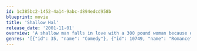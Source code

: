 ```yaml
---
id: 1c385bc2-1452-4a14-9abc-d894edcd958b
blueprint: movie
title: 'Shallow Hal'
release_date: '2001-11-01'
overview: 'A shallow man falls in love with a 300 pound woman because of her "inner beauty".'
genres: '[{"id": 35, "name": "Comedy"}, {"id": 10749, "name": "Romance"}]'
---
```

